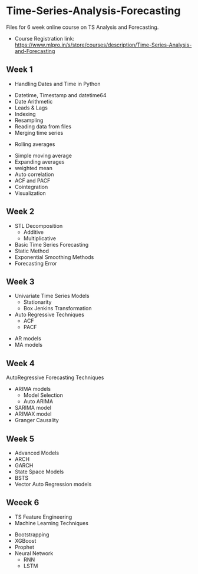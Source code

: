 # Time-Series-Analysis-Forecasting
Files for 6 week online course on TS Analysis and Forecasting.
 - Course Registration link: https://www.mlpro.in/s/store/courses/description/Time-Series-Analysis-and-Forecasting 


## Week 1
+ Handling Dates and Time in Python
 - Datetime, Timestamp and datetime64 
 - Date Arithmetic
 - Leads & Lags
 - Indexing
 - Resampling
 - Reading data from files 
 - Merging time series
+ Rolling averages 
 - Simple moving average
- Expanding averages
 - weighted mean 
- Auto correlation
 - ACF and PACF
- Cointegration
- Visualization 


## Week 2
+ STL Decomposition 
  - Additive
  - Multiplicative
+ Basic Time Series Forecasting
+ Static Method
+ Exponential Smoothing Methods
+ Forecasting Error 

## Week 3
+ Univariate Time Series Models
  - Stationarity
  - Box Jenkins Transformation
+ Auto Regressive Techniques 
  - ACF 
  - PACF
- AR models
- MA models

## Week 4
AutoRegressive Forecasting Techniques
+ ARIMA models
  - Model Selection
  - Auto ARIMA
+ SARIMA model
+ ARIMAX model
+ Granger Causality

## Week 5
+ Advanced Models
+ ARCH 
+ GARCH 
+ State Space Models
+ BSTS 
+ Vector Auto Regression models

## Weeek 6
+ TS Feature Engineering
+ Machine Learning Techniques
 - Bootstrapping
 - XGBoost 
 - Prophet 
 - Neural Network
   - RNN
   - LSTM
